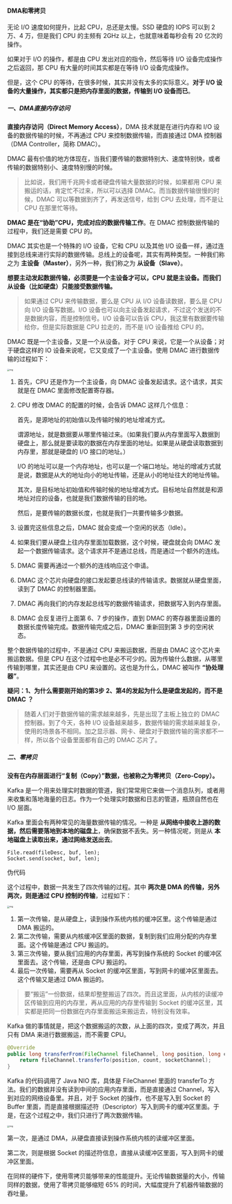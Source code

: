 #### DMA和零拷贝

无论 I/O 速度如何提升，比起 CPU，总还是太慢。SSD 硬盘的 IOPS 可以到 2 万、4 万，但是我们 CPU 的主频有 2GHz 以上，也就意味着每秒会有 20 亿次的操作。

如果对于 I/O 的操作，都是由 CPU 发出对应的指令，然后等待 I/O 设备完成操作之后返回，那 CPU 有大量的时间其实都是在等待 I/O 设备完成操作。

但是，这个 CPU 的等待，在很多时候，其实并没有太多的实际意义。**对于 I/O 设备的大量操作，其实都只是把内存里面的数据，传输到 I/O 设备而已**。

##### 一、DMA直接内存访问

**直接内存访问（Direct Memory Access）**，DMA 技术就是在进行内存和 I/O 设备的数据传输的时候，不再通过 CPU 来控制数据传输，而直接通过 DMA 控制器（DMA Controller，简称 DMAC）。

DMAC 最有价值的地方体现在，当我们要传输的数据特别大、速度特别快，或者传输的数据特别小、速度特别慢的时候。

>比如说，我们用千兆网卡或者硬盘传输大量数据的时候，如果都用 CPU 来搬运的话，肯定忙不过来，所以可以选择 DMAC。而当数据传输很慢的时候，DMAC 可以等数据到齐了，再发送信号，给到 CPU 去处理，而不是让 CPU 在那里忙等待。

**DMAC 是在“协助”CPU，完成对应的数据传输工作**。在 DMAC 控制数据传输的过程中，我们还是需要 CPU 的。

DMAC 其实也是一个特殊的 I/O 设备，它和 CPU 以及其他 I/O 设备一样，通过连接到总线来进行实际的数据传输。总线上的设备呢，其实有两种类型。一种我们称之为 **主设备（Master）**，另外一种，我们称之为 **从设备（Slave）**。

**想要主动发起数据传输，必须要是一个主设备才可以，CPU 就是主设备。而我们从设备（比如硬盘）只能接受数据传输。**

> 如果通过 CPU 来传输数据，要么是 CPU 从 I/O 设备读数据，要么是 CPU 向 I/O 设备写数据。I/O 设备也可以向主设备发起请求，不过这个发送的不是数据内容，而是控制信号。I/O 设备可以告诉 CPU，我这里有数据要传输给你，但是实际数据是 CPU 拉走的，而不是 I/O 设备推给 CPU 的。

DMAC 既是一个主设备，又是一个从设备。对于 CPU 来说，它是一个从设备；对于硬盘这样的 IO 设备来说呢，它又变成了一个主设备。使用 DMAC 进行数据传输的过程如下：

<img src="https://liuyang-picbed.oss-cn-shanghai.aliyuncs.com/img/9998b67238044aad60d2aa0735b98ebc.jpeg" alt="img" style="zoom: 33%;" />

1. 首先，CPU 还是作为一个主设备，向 DMAC 设备发起请求。这个请求，其实就是在 DMAC 里面修改配置寄存器。

2. CPU 修改 DMAC 的配置的时候，会告诉 DMAC 这样几个信息：

   首先，是源地址的初始值以及传输时候的地址增减方式。

   谓源地址，就是数据要从哪里传输过来。（如果我们要从内存里面写入数据到硬盘上，那么就是要读取的数据在内存里面的地址。如果是从硬盘读取数据到内存里，那就是硬盘的 I/O 接口的地址。）

   I/O 的地址可以是一个内存地址，也可以是一个端口地址。地址的增减方式就是说，数据是从大的地址向小的地址传输，还是从小的地址往大的地址传输。

   其次，是目标地址初始值和传输时候的地址增减方式。目标地址自然就是和源地址对应的设备，也就是我们数据传输的目的地。

   然后，是要传输的数据长度，也就是我们一共要传输多少数据。

3. 设置完这些信息之后，DMAC 就会变成一个空闲的状态（Idle）。

4. 如果我们要从硬盘上往内存里面加载数据，这个时候，硬盘就会向 DMAC 发起一个数据传输请求。这个请求并不是通过总线，而是通过一个额外的连线。

5.  DMAC 需要再通过一个额外的连线响应这个申请。

6. DMAC 这个芯片向硬盘的接口发起要总线读的传输请求。数据就从硬盘里面，读到了 DMAC 的控制器里面。

7. DMAC 再向我们的内存发起总线写的数据传输请求，把数据写入到内存里面。

8. DMAC 会反复进行上面第 6、7 步的操作，直到 DMAC 的寄存器里面设置的数据长度传输完成。数据传输完成之后，DMAC 重新回到第 3 步的空闲状态。

整个数据传输的过程中，不是通过 CPU 来搬运数据，而是由 DMAC 这个芯片来搬运数据。但是 CPU 在这个过程中也是必不可少的。因为传输什么数据，从哪里传输到哪里，其实还是由 CPU 来设置的。这也是为什么，DMAC 被叫作 **“协处理器”**。

**疑问：1、为什么需要刚开始的第3步  2、第4的发起为什么是硬盘发起的，而不是DMAC ？**

>随着人们对于数据传输的需求越来越多，先是出现了主板上独立的 DMAC 控制器。到了今天，各种 I/O 设备越来越多，数据传输的需求越来越复杂，使用的场景各不相同。加之显示器、网卡、硬盘对于数据传输的需求都不一样，所以各个设备里面都有自己的 DMAC 芯片了。

##### 二、零拷贝

**没有在内存层面进行“复制（Copy）”数据，也被称之为零拷贝（Zero-Copy）。**

Kafka 是一个用来处理实时数据的管道，我们常常用它来做一个消息队列，或者用来收集和落地海量的日志。作为一个处理实时数据和日志的管道，瓶颈自然也在 I/O 层面。

Kafka 里面会有两种常见的海量数据传输的情况。一种是 **从网络中接收上游的数据，然后需要落地到本地的磁盘上**，确保数据不丢失。另一种情况呢，则是从 **本地磁盘上读取出来，通过网络发送出去**。

```
File.read(fileDesc, buf, len);
Socket.send(socket, buf, len);
```

伪代码

这个过程中，数据一共发生了四次传输的过程。其中 **两次是 DMA 的传输，另外两次，则是通过 CPU 控制的传输**，过程如下：

<img src="https://liuyang-picbed.oss-cn-shanghai.aliyuncs.com/img/e0e85505e793e804e3b396fc50871cd5.jpg" alt="img" style="zoom: 33%;" />

1. 第一次传输，是从硬盘上，读到操作系统内核的缓冲区里。这个传输是通过 DMA 搬运的。
2. 第二次传输，需要从内核缓冲区里面的数据，复制到我们应用分配的内存里面。这个传输是通过 CPU 搬运的。
3. 第三次传输，要从我们应用的内存里面，再写到操作系统的 Socket 的缓冲区里面去。这个传输，还是由 CPU 搬运的。
4. 最后一次传输，需要再从 Socket 的缓冲区里面，写到网卡的缓冲区里面去。这个传输又是通过 DMA 搬运的。

>要“搬运”一份数据，结果却整整搬运了四次。而且这里面，从内核的读缓冲区传输到应用的内存里，再从应用的内存里传输到 Socket 的缓冲区里，其实都是把同一份数据在内存里面搬运来搬运去，特别没有效率。

Kafka 做的事情就是，把这个数据搬运的次数，从上面的四次，变成了两次，并且只有 DMA 来进行数据搬运，而不需要 CPU。

```java
@Override
public long transferFrom(FileChannel fileChannel, long position, long count) throws IOException {
    return fileChannel.transferTo(position, count, socketChannel);
}
```

Kafka 的代码调用了 Java NIO 库，具体是 FileChannel 里面的 transferTo 方法。我们的数据并没有读到中间的应用内存里面，而是直接通过 Channel，写入到对应的网络设备里。并且，对于 Socket 的操作，也不是写入到 Socket 的 Buffer 里面，而是直接根据描述符（Descriptor）写入到网卡的缓冲区里面。于是，在这个过程之中，我们只进行了两次数据传输。

<img src="https://liuyang-picbed.oss-cn-shanghai.aliyuncs.com/img/596042d111ad9b871045d970a10464ab.jpg" alt="img" style="zoom:33%;" />

第一次，是通过 DMA，从硬盘直接读到操作系统内核的读缓冲区里面。

第二次，则是根据 Socket 的描述符信息，直接从读缓冲区里面，写入到网卡的缓冲区里面。

在同样的硬件下，使用零拷贝能够带来的性能提升。无论传输数据量的大小，传输同样的数据，使用了零拷贝能够缩短 65% 的时间，大幅度提升了机器传输数据的吞吐量。

